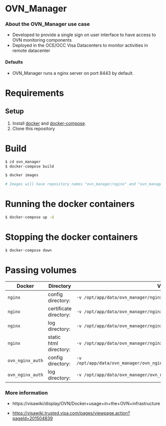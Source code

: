 
# OVN_Manager

### About the **OVN_Manager** use case

* Developed to provide a single sign on user interface to have access to OVN monitoring components
* Deployed in the OCE/OCC Visa Datacenters to monitor activities in remote datacenter

#### Defaults
* OVN_Manager runs a nginx server on port 8443 by default.


# Requirements

## Setup

1. Install [docker](http://docker.io) and [docker-compose](http://docker.io).
2. Clone this repository


# Build

```bash
$ cd ovn_manager
$ docker-compose build
```

```bash
$ docker images

# Images will have repository names "ovn_manager/nginx" and "ovn_manager/nginx_auth"

```


# Running the docker containers

```bash
$ docker-compose up -d
```

# Stopping the docker containers

```bash
$ docker-compose down
```

# Passing volumes

|   Docker         |   Directory               |   Volume Option                                                                        |
|------------------|---------------------------|----------------------------------------------------------------------------------------|
|`nginx`           |   config directory:       |   `-v /opt/app/data/ovn_manager/nginx/conf.d:/etc/nginx/conf.d`                        |
|`nginx`           |   certificate directory:  |   `-v /opt/app/data/ovn_manager/nginx/tls:/etc/pki/tls`                                |
|`nginx`           |   log directory:          |   `-v /opt/app/data/ovn_manager/nginx/log:/var/log/nginx`                              |
|`nginx`           |   static html directory:  |   `-v /opt/app/data/ovn_manager/nginx/html:/var/www/html`                              |
|`ovn_nginx_auth`  |   config directory:       |   `-v /opt/app/data/ovn_manager/ovn_nginx_auth/config:/opt/app/ovn_nginx_auth/config`  |
|`ovn_nginx_auth`  |   log directory:          |   `-v /opt/app/data/ovn_manager/ovn_nginx_auth/log:/var/log/ovn_nginx_auth`            |

### More information
- https://visawiki/display/OVN/Docker+usage+in+the+OVN+infrastructure

- https://visawiki.trusted.visa.com/pages/viewpage.action?pageId=201504839
